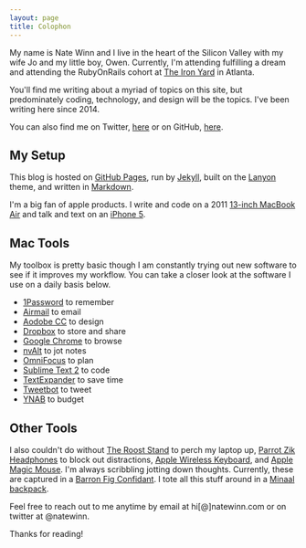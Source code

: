 ```yaml
---
layout: page
title: Colophon
---
```


My name is Nate Winn and I live in the heart of the Silicon Valley with my wife Jo and my little boy, Owen. Currently, I'm attending fulfilling a dream and attending the RubyOnRails cohort at [The Iron Yard](http://theironyard.com/) in Atlanta.

You'll find me writing about a myriad of topics on this site, but predominately coding, technology, and design will be the topics. I've been writing here since 2014.

You can also find me on Twitter, [here](https://twitter.com/natewinn) or on GitHub, [here](https://github.com/poole).

## My Setup

This blog is hosted on [GitHub Pages](https://pages.github.com/), run by [Jekyll](http://jekyllrb.com/), built on the [Lanyon](https://github.com/poole/lanyon) theme, and written in [Markdown](http://daringfireball.net/projects/markdown/).

I'm a big fan of apple products. I write and code on a 2011 [13-inch MacBook Air](https://www.apple.com/macbook-air/) and talk and text on an [iPhone 5](https://www.apple.com/iphone/).

## Mac Tools

My toolbox is pretty basic though I am constantly trying out new software to see if it improves my workflow. You can take a closer look at the software I use on a daily basis below.	

* [1Password](https://agilebits.com/onepassword) to remember
* [Airmail](http://airmailapp.com/) to email
* [Aodobe CC](http://www.adobe.com/products/creativecloud.html) to design
* [Dropbox](https://db.tt/l0Vpv4R) to store and share
* [Google Chrome](https://www.google.com/intl/en_US/chrome/browser/) to browse
* [nvAlt](http://brettterpstra.com/projects/nvalt/) to jot notes
* [OmniFocus](http://www.omnigroup.com/omnifocus/) to plan
* [Sublime Text 2](http://www.sublimetext.com/) to code
* [TextExpander](https://smilesoftware.com/TextExpander/index.html) to save time
* [Tweetbot](http://tapbots.com/software/tweetbot/mac/) to tweet
* [YNAB](http://ynab.referralcandy.com/5KWFLW8) to budget

## Other Tools

I also couldn't do without [The Roost Stand](http://www.therooststand.com/) to perch my laptop up, [Parrot Zik Headphones](http://www.parrot.com/zik/usa/) to block out distractions, [Apple Wireless Keyboard](https://www.apple.com/keyboard/), and [Apple Magic Mouse](https://www.apple.com/magicmouse/). I'm always scribbling jotting down thoughts. Currently, these are captured in a [Barron Fig Confidant](http://www.baronfig.com/). I tote all this stuff around in a [Minaal backpack](http://www.minaal.com/). 

Feel free to reach out to me anytime by email at hi[@]natewinn.com or on twitter at @natewinn.

Thanks for reading!